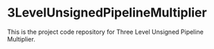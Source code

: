 # 3LevelUnsignedPipelineMultiplier
This is the project code repository for Three Level Unsigned Pipeline Multiplier.
